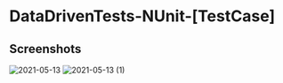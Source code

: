 # DataDrivenTests-NUnit-[TestCase]
## Screenshots
![2021-05-13](https://user-images.githubusercontent.com/79919124/118132098-fb5ed900-b407-11eb-9dee-9308d241f6b6.png)
![2021-05-13 (1)](https://user-images.githubusercontent.com/79919124/118132104-fe59c980-b407-11eb-87e2-77cb09339bb6.png)
